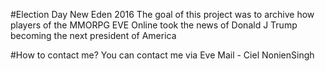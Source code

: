 #Election Day New Eden 2016
The goal of this project was to archive how players of the MMORPG EVE Online took the news of Donald J Trump becoming the next president of America

#How to contact me?
You can contact me via Eve Mail - Ciel NonienSingh
